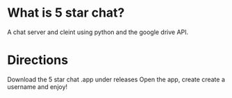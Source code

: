 
# What is 5 star chat?

A chat server and cleint using python and the google drive API. 

# Directions

Download the 5 star chat .app under releases
Open the app, create create a username and enjoy!
